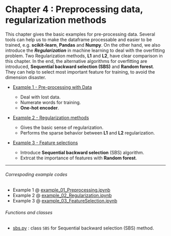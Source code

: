 # Chapter 4 : Preprocessing data, regularization methods
This chapter gives the basic examples for pre-processing data. Several tools can help us to make the dataframe processable and easier to be trained, e.g. **scikit-learn**, **Pandas** and **Numpy**. On the other hand, we also introduce the ***Regularization*** in machine learning to deal with the overfitting problem. Two Regularization methods, **L1** and **L2**, have clear comparison in this chapter. In the end, the alternative algorithms for overfitting are introduced, **Sequential backward selection (SBS)** and **Random forest**. They can help to select most important feature for training, to avoid the dimension disaster.

- [Example 1 - Pre-processing with Data](example_01_Preprocessing.ipynb)
   - Deal with lost data.
   - Numerate words for training.
   - **One-hot encoder**.
- [Example 2 - Regularization methods](example_02_Regularization.ipynb)
   - Gives the basic sense of regularization.
   - Performs the sparse behavior between **L1** and **L2** regularization.

- [Example 3 - Feature selections](example_03_FeatureSelection.ipynb)
   - Introduce **Sequential backward selection** (SBS) algorithm.
   - Extrcat the importance of features with **Random forest**.

---
###### Correspoding example codes
* Example 1 @ [example_01_Preprocessing.ipynb](example_01_Preprocessing.ipynb)
* Example 2 @ [example_02_Regularization.ipynb](example_02_Regularization.ipynb)
* Example 3 @ [example_03_FeatureSelection.ipynb](example_03_FeatureSelection.ipynb)

###### Functions and classes
* [sbs.py](sbs.py) : class `SBS` for Sequential backward selection (SBS) method.
